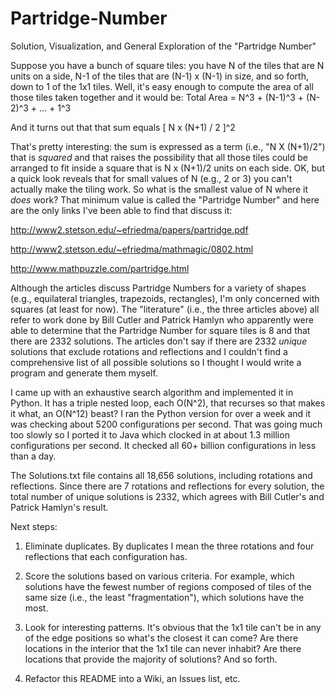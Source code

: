 # Partridge-Number
Solution, Visualization, and General Exploration of the "Partridge Number" 

Suppose you have a bunch of square tiles: you have N of the tiles that are N units on a side, N-1 of the tiles that are (N-1) x (N-1) in size, and so forth, down to 1 of the 1x1 tiles. Well, it's easy enough to compute the area of all those tiles taken together and it would be:
    Total Area = N^3 + (N-1)^3 + (N-2)^3 + ... + 1^3

And it turns out that that sum equals [ N x (N+1) / 2 ]^2

That's pretty interesting: the sum is expressed as a term (i.e., "N X (N+1)/2") that is *squared* and that raises the possibility that all those tiles could be arranged to fit inside a square that is N x (N+1)/2 units on each side. OK, but a quick look reveals that for small values of N (e.g., 2 or 3) you can't actually make the tiling work. So what is the smallest value of N where it *does* work? That minimum value is called the "Partridge Number" and here are the only links I've been able to find that discuss it:

http://www2.stetson.edu/~efriedma/papers/partridge.pdf

http://www2.stetson.edu/~efriedma/mathmagic/0802.html

http://www.mathpuzzle.com/partridge.html

Although the articles discuss Partridge Numbers for a variety of shapes (e.g., equilateral triangles, trapezoids, rectangles), I'm only concerned with squares (at least for now). The "literature" (i.e., the three articles above) all refer to work done by Bill Cutler and Patrick Hamlyn who apparently were able to determine that the Partridge Number for square tiles is 8 and that there are 2332 solutions. The articles don't say if there are 2332 *unique* solutions that exclude rotations and reflections and I couldn't find a comprehensive list of all possible solutions so I thought I would write a program and generate them myself.

I came up with an exhaustive search algorithm and implemented it in Python. It has a triple nested loop, each O(N^2), that recurses so that makes it what, an O(N^12) beast? I ran the Python version for over a week and it was checking about 5200 configurations per second. That was going much too slowly so I ported it to Java which clocked in at about 1.3 million configurations per second. It checked all 60+ billion configurations in less than a day.

The Solutions.txt file contains all 18,656 solutions, including rotations and reflections. Since there are 7 rotations and reflections for every solution, the total number of unique solutions is 2332, which agrees with Bill Cutler's and Patrick Hamlyn's result.

Next steps:

1. Eliminate duplicates. By duplicates I mean the three rotations and four reflections that each configuration has.

2. Score the solutions based on various criteria. For example, which solutions have the fewest number of regions composed of tiles of the same size (i.e., the least "fragmentation"), which solutions have the most.

3. Look for interesting patterns. It's obvious that the 1x1 tile can't be in any of the edge positions so what's the closest it can come? Are there locations in the interior that the 1x1 tile can never inhabit? Are there locations that provide the majority of solutions? And so forth.

4. Refactor this README into a Wiki, an Issues list, etc.

